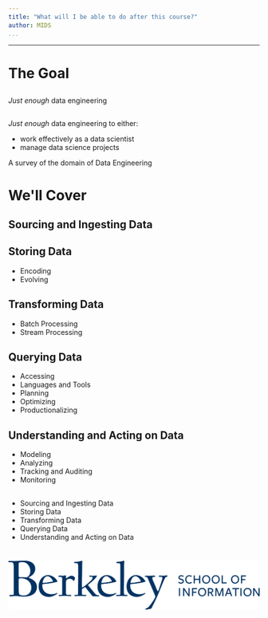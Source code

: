 ```yaml
---
title: "What will I be able to do after this course?"
author: MIDS
...
```


---

# The Goal
##

##

_Just enough_ data engineering

##

_Just enough_ data engineering to either:

- work effectively as a data scientist
- manage data science projects

<div class="notes">
A survey of the domain of Data Engineering
</div>


# We'll Cover
##

## Sourcing and Ingesting Data


## Storing Data

- Encoding
- Evolving

## Transforming Data

- Batch Processing
- Stream Processing

## Querying Data

- Accessing
- Languages and Tools
- Planning
- Optimizing
- Productionalizing

## Understanding and Acting on Data

- Modeling
- Analyzing
- Tracking and Auditing
- Monitoring

##

- Sourcing and Ingesting Data
- Storing Data
- Transforming Data
- Querying Data
- Understanding and Acting on Data

#

<img class="logo" src="images/berkeley-school-of-information-logo.png"/>

